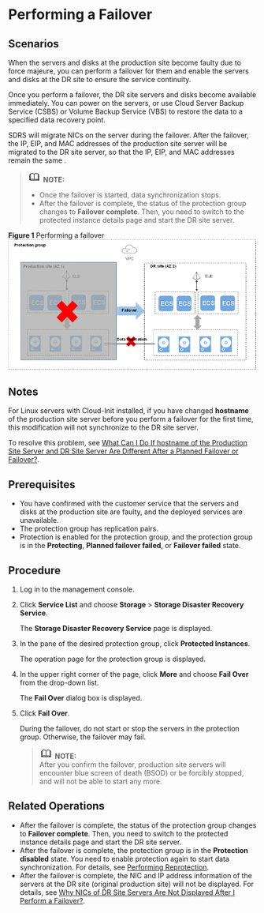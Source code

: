 # Performing a Failover<a name="EN-US_TOPIC_0108560208"></a>

## Scenarios<a name="section15531549458"></a>

When the servers and disks at the production site become faulty due to force majeure, you can perform a failover for them and enable the servers and disks at the DR site to ensure the service continuity.

Once you perform a failover, the DR site servers and disks become available immediately. You can power on the servers, or use Cloud Server Backup Service \(CSBS\) or Volume Backup Service \(VBS\) to restore the data to a specified data recovery point.

SDRS will migrate NICs on the server during the failover. After the failover, the IP, EIP, and MAC addresses of the production site server will be migrated to the DR site server, so that the IP, EIP, and MAC addresses remain the same .

>![](public_sys-resources/icon-note.gif) **NOTE:**   
>-   Once the failover is started, data synchronization stops.  
>-   After the failover is complete, the status of the protection group changes to  **Failover complete**. Then, you need to switch to the protected instance details page and start the DR site server.  

**Figure  1**  Performing a failover<a name="fig45075558307"></a>  
![](figures/performing-a-failover.png "performing-a-failover")

## Notes<a name="section8684144414202"></a>

For Linux servers with Cloud-Init installed, if you have changed  **hostname**  of the production site server before you perform a failover for the first time, this modification will not synchronize to the DR site server.

To resolve this problem, see  [What Can I Do If hostname of the Production Site Server and DR Site Server Are Different After a Planned Failover or Failover?](what-can-i-do-if-hostname-of-the-production-site-server-and-dr-site-server-are-different-after-a-pla.md).

## **Prerequisites**<a name="section142217284496"></a>

-   You have confirmed with the customer service that the servers and disks at the production site are faulty, and the deployed services are unavailable.
-   The protection group has replication pairs.
-   Protection is enabled for the protection group, and the protection group is in the  **Protecting**,  **Planned failover failed**, or  **Failover failed**  state.

## Procedure<a name="section1953224694910"></a>

1.  Log in to the management console. 
2.  Click  **Service List**  and choose  **Storage**  \>  **Storage Disaster Recovery Service**.

    The  **Storage Disaster Recovery Service**  page is displayed.

3.  In the pane of the desired protection group, click  **Protected Instances**. 

    The operation page for the protection group is displayed.

4.  In the upper right corner of the page, click  **More**  and choose  **Fail Over**  from the drop-down list. 

    The  **Fail Over**  dialog box is displayed.

5.  Click  **Fail Over**.

    During the failover, do not start or stop the servers in the protection group. Otherwise, the failover may fail.

    >![](public_sys-resources/icon-note.gif) **NOTE:**   
    >After you confirm the failover, production site servers will encounter blue screen of death \(BSOD\) or be forcibly stopped, and will not be able to start any more.  


## Related Operations<a name="section52491320105910"></a>

-   After the failover is complete, the status of the protection group changes to  **Failover complete**. Then, you need to switch to the protected instance details page and start the DR site server.
-   After the failover is complete, the protection group is in the  **Protection disabled**  state. You need to enable protection again to start data synchronization. For details, see  [Performing Reprotection](performing-reprotection.md).
-   After the failover is complete, the NIC and IP address information of the servers at the DR site \(original production site\) will not be displayed. For details, see  [Why NICs of DR Site Servers Are Not Displayed After I Perform a Failover?](why-nics-of-dr-site-servers-are-not-displayed-after-i-perform-a-failover.md).

